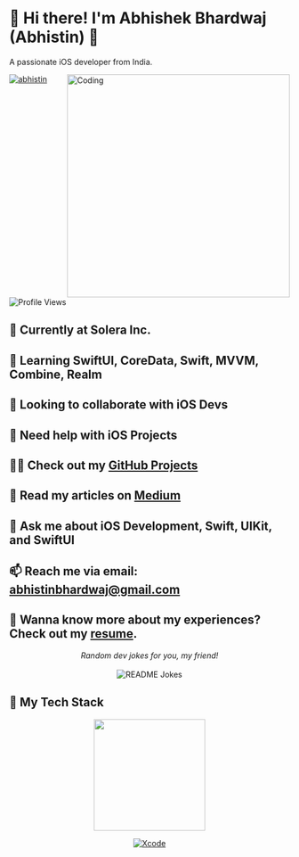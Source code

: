 <!-- Your Name and Introduction -->
# 👋 Hi there! I'm Abhishek Bhardwaj (Abhistin) 🤝
A passionate iOS developer from India.

<!-- Your Profile Image -->
<img align="right" alt="Coding" width="400" src="https://cdn.dribbble.com/users/1162077/screenshots/3848914/programmer.gif">

<!-- Your Social Media Links -->
<p align="left"> 
  <a href="https://twitter.com/abhistin" target="blank">
    <img src="https://img.shields.io/twitter/follow/abhistin?logo=twitter&style=for-the-badge" alt="abhistin" />
  </a>
</p>

<!-- Profile View Counter -->
![Profile Views](https://komarev.com/ghpvc/?username=roynkem&color=268f77&label=Hey!!!+Visitor)

<!-- Current Work and Learning -->
## 🔭 Currently at **Solera Inc.**
## 🌱 Learning **SwiftUI, CoreData, Swift, MVVM, Combine, Realm**

<!-- Collaboration and Help -->
## 👯 Looking to collaborate with **iOS Devs**
## 🤝 Need help with **iOS Projects**

<!-- Projects and Articles -->
## 👨‍💻 Check out my [GitHub Projects](https://github.com/abhistin)
## 📝 Read my articles on [Medium](https://abhistin.medium.com/)

<!-- Expertise and Contact -->
## 💬 Ask me about **iOS Development, Swift, UIKit, and SwiftUI**
## 📫 Reach me via email: abhistinbhardwaj@gmail.com

<!-- Resume -->
## 📄 Wanna know more about my experiences? Check out my [resume]().

<!-- Random Dev Jokes -->
<div align="center"> 
  <i>Random dev jokes for you, my friend!</i></br></br>
  <img align="center" src="https://readme-jokes.vercel.app/api?bgColor=%23073b4c&textColor=%2306d6a0&aColor=%2306d6a0&borderColor=%2306d6a0" alt="README Jokes">
</div>

<!-- Tech Stack -->
## 🚀 My Tech Stack
<p align='center'>
  <img src="https://media.giphy.com/media/TEnXkcsHrP4YedChhA/giphy.gif#gh-light-mode-only" width="200" height="200" frameBorder="0" class="giphy-embed" allowFullScreen>
</p>
<p align="center"> 
  <a href="https://developer.apple.com/xcode/" target="_blank"> <img src="https://img.shields.io/badge/Xcode-1882e8?style=for-the-badge&logo=Xcode&logoColor=white" alt="Xcode"/> </a>
  <!-- Add more badges for your tech stack here -->
</p>

<!-- Wakatime Stats (if desired) -->
<!--START_SECTION:waka-->
<!--END_SECTION:waka-->
